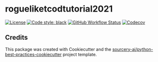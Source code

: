 # rogueliketcodtutorial2021

[![License](https://img.shields.io/github/license/varxy20k/rogueliketcodtutorial2021)](https://github.com/varxy20k/rogueliketcodtutorial2021/blob/main/LICENSE)
[![Code style: black](https://img.shields.io/badge/code%20style-black-000000.svg)](https://github.com/psf/black)
[![GitHub Workflow Status](https://img.shields.io/github/workflow/status/varxy20k/rogueliketcodtutorial2021/Test)](https://github.com/varxy20k/rogueliketcodtutorial2021/actions/)
[![Codecov](https://img.shields.io/codecov/c/github/varxy20k/rogueliketcodtutorial2021)](https://codecov.io/gh/varxy20k/rogueliketcodtutorial2021)


## Credits
This package was created with Cookiecutter and the [sourcery-ai/python-best-practices-cookiecutter](https://github.com/sourcery-ai/python-best-practices-cookiecutter) project template.
